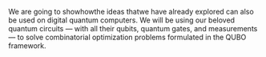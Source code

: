 We are going to showhowthe ideas thatwe have already explored can also be used on digital quantum computers. We will be using our beloved quantum circuits — with all their qubits, quantum gates, and measurements — to solve combinatorial optimization problems formulated in the QUBO framework.